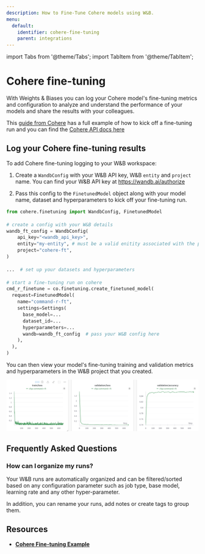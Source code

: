 ```yaml
---
description: How to Fine-Tune Cohere models using W&B.
menu:
  default:
    identifier: cohere-fine-tuning
    parent: integrations
---
```


import Tabs from '@theme/Tabs';
import TabItem from '@theme/TabItem';

# Cohere fine-tuning

With Weights & Biases you can log your Cohere model's fine-tuning metrics and configuration to analyze and understand the performance of your models and share the results with your colleagues. 

This [guide from Cohere](https://docs.cohere.com/page/convfinqa-finetuning-wandb) has a full example of how to kick off a fine-tuning run and you can find the [Cohere API docs here](https://docs.cohere.com/reference/createfinetunedmodel#request.body.settings.wandb)

## Log your Cohere fine-tuning results

To add Cohere fine-tuning logging to your W&B workspace:

1. Create a `WandbConfig` with your W&B API key, W&B `entity` and `project` name. You can find your W&B API key at https://wandb.ai/authorize

2. Pass this config to the `FinetunedModel` object along with your model name, dataset and hyperparameters to kick off your fine-tuning run.


```python
from cohere.finetuning import WandbConfig, FinetunedModel

# create a config with your W&B details
wandb_ft_config = WandbConfig(
    api_key="<wandb_api_key>",
    entity="my-entity", # must be a valid enitity associated with the provided API key
    project="cohere-ft",
)

...  # set up your datasets and hyperparameters

# start a fine-tuning run on cohere
cmd_r_finetune = co.finetuning.create_finetuned_model(
  request=FinetunedModel(
    name="command-r-ft",
    settings=Settings(
      base_model=...
      dataset_id=...
      hyperparameters=...
      wandb=wandb_ft_config  # pass your W&B config here
    ),
  ),
)
```

You can then view your model's fine-tuning training and validation metrics and hyperparameters in the W&B project that you created.

![](/images/integrations/cohere_ft.png)


## Frequently Asked Questions

### How can I organize my runs?

Your W&B runs are automatically organized and can be filtered/sorted based on any configuration parameter such as job type, base model, learning rate and any other hyper-parameter.

In addition, you can rename your runs, add notes or create tags to group them.


## Resources

* **[Cohere Fine-tuning Example](https://github.com/cohere-ai/notebooks/blob/kkt_ft_cookbooks/notebooks/finetuning/convfinqa_finetuning_wandb.ipynb)**